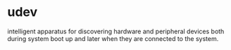 # udev

intelligent apparatus for discovering hardware and peripheral devices both during system boot up and later when they are connected to the system.
